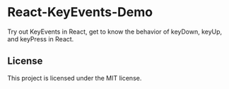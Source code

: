 # React-KeyEvents-Demo
Try out KeyEvents in React, get to know the behavior of keyDown, keyUp, and keyPress in React.

## License
This project is licensed under the MIT license.
